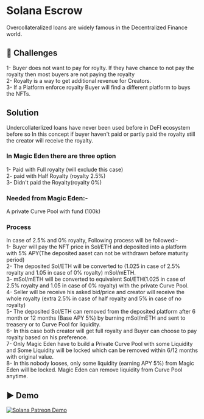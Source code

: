 
# Solana Escrow

Overcollateralized loans are widely famous in the Decentralized Finance world. </br>

## 🧠 Challenges
1- Buyer does not want to pay for roylty. If they have chance to not pay the royalty then most buyers are not paying the royalty </br>
2- Royalty is a way to get additional revenue for Creators. </br> 
3- If a Platform enforce royalty Buyer will find a different platform to buys the NFTs. </br>

## Solution
Undercollaterlized loans have never been used before in DeFI ecosystem before so In this concept if buyer haven't paid or partly paid the royalty still the creator will receive the royalty.

### In Magic Eden there are three option </br>
1- Paid with Full royalty (will exclude this case) </br>
2- paid with Half Royalty (royalty 2.5%) </br>
3- Didn't paid the Royalty(royalty 0%) </br>

### Needed from Magic Eden:-</br>
A private Curve Pool with fund (100k) </br>


### Process
In case of 2.5% and 0% royalty, Following process will be followed:- </br>
1- Buyer will pay the NFT price in Sol/ETH and deposited into a platform with 5% APY(The deposited aaset can not be withdrawn before maturity period) </br>
2- The deposited Sol/ETH will be converted to (1.025 in case of 2.5% royalty and 1.05 in case of 0% royalty) mSol/mETH. </br>
3- mSol/mETH will be converted to equivalent Sol/ETH(1.025 in case of 2.5% royalty and 1.05 in case of 0% royalty) with the private Curve Pool. </br>
4- Seller will be receive his asked bid/price and creator will receive the whole royalty (extra 2.5% in case of half royalty and 5% in case of no royalty) </br>
5- The deposited Sol/ETH can removed from the deposited platform after 6 month or 12 months (Base APY 5%) by burning mSol/mETH and sent to treasery or to Curve Pool for liquidity. </br>
6- In this case both creator will get full royalty and Buyer can choose to pay royalty based on his preference. </br>
7- Only Magic Eden have to build a Private Curve Pool with some Liquidity and Some Liquidity will be locked which can be removed within 6/12 months with original value. </br>
8- In this nobody looses, only some liquidity (earning APY 5%) from Magic Eden will be locked. Magic Eden can remove liquidity from Curve Pool anytime. </br>


## ▶️ Demo

[![Solana Patreon Demo]()](https://www.loom.com/share/c9892eb6b47042f0b759df314083c05d 'Solana Patreon')
